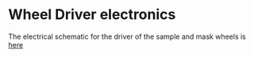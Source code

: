 # Wheel Driver electronics
The electrical schematic for the driver of the sample and mask wheels is [here](/sample_and_mask_wheels/kicad/wheel_driver/wheel_driver.pdf)

